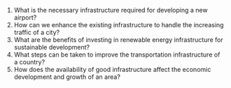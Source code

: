 

1. What is the necessary infrastructure required for developing a new airport? 
2. How can we enhance the existing infrastructure to handle the increasing traffic of a city? 
3. What are the benefits of investing in renewable energy infrastructure for sustainable development? 
4. What steps can be taken to improve the transportation infrastructure of a country? 
5. How does the availability of good infrastructure affect the economic development and growth of an area?